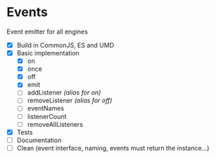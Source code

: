 # Events

Event emitter for all engines

- [x] Build in CommonJS, ES and UMD
- [x] Basic implementation
  - [x] on
  - [x] once
  - [x] off
  - [x] emit
  - [ ] addListener _(alias for on)_
  - [ ] removeListener _(alias for off)_
  - [ ] eventNames
  - [ ] listenerCount
  - [ ] removeAllListeners
- [x] Tests
- [ ] Documentation
- [ ] Clean (event interface, naming, events must return the instance...)
